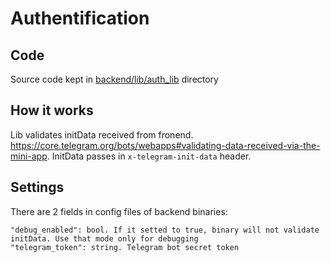 # Authentification
## Code
Source code kept in [backend/lib/auth_lib](../backend/lib_auth_lib) directory

## How it works

Lib validates initData received from fronend. https://core.telegram.org/bots/webapps#validating-data-received-via-the-mini-app.
InitData passes in ```x-telegram-init-data``` header.

## Settings

There are 2 fields in config files of backend binaries:
```
"debug_enabled": bool. If it setted to true, binary will not validate initData. Use that mode only for debugging
"telegram_token": string. Telegram bot secret token
```


